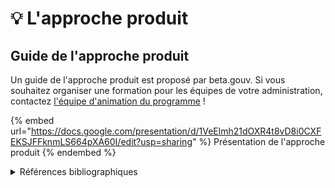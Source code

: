 # 💡 L'approche produit

## Guide de l'approche produit

Un guide de l'approche produit est proposé par beta.gouv. Si vous souhaitez organiser une formation pour les équipes de votre administration, contactez [l'équipe d'animation du programme](../../decouvrir-beta.gouv.fr/incubateur-de-la-dinum/lequipe-danimation-beta.gouv.fr.md) !

{% embed url="https://docs.google.com/presentation/d/1VeElmh21dOXR4t8vD8i0CXFEKSJFFknmLS664pXA60I/edit?usp=sharing" %}
Présentation de l'approche produit
{% endembed %}

<details>

<summary>Références bibliographiques</summary>

Samuel AZOULAY, 2014. Mémoire de Master 2 recherche, Panthéon Assas, Paris II.

#### Analyse des Startups d'État sous l'angle de la valeur publique _(en anglais)_

[**When the French State works in startup mode — A public value approach to the French digital services incubator**](https://raw.github.com/wiki/sgmap/beta.gouv.fr/files/StateStartups-Foucaud.pdf).

Digital Government, Public Innovation, Post New Public Management.

Alexandra FOUCAUD, 2017. London School of Economics.

### Modernisation de l'action publique par le numérique

[**The Development of eServices in an Enlarged EU: eGovernment and eHealth in Estonia**](http://ipts.jrc.ec.europa.eu/publications/pub.cfm?id=1559).

Science politique, innovation.

Tarmo KALVET, Ain AAVIKSOO. European Commission.

#### Bibliographie

Quelques éléments de compréhension, ainsi que des références éparpillées :

* [https://speakerdeck.com/mattisg/action-publique-et-numerique](https://speakerdeck.com/mattisg/action-publique-et-numerique)
* [https://speakerdeck.com/mattisg/openness-and-platform-state-through-state-startups](https://speakerdeck.com/mattisg/openness-and-platform-state-through-state-startups)

### Agilité et numérique

* Boehm, Barry et Turner, Richard. 2003. [People factors in software management: lessons from comparing agile and plan-driven methods](http://sunset.usc.edu/csse/TECHRPTS/2003/usccse2003-517/usccse2003-517.pdf). The Journal of Defense Software Engineering, vol. 16, n° 12, pp. 4-8.
* Charette, Robert N. 2005. [Why Software Fails](http://www.spectrum.ieee.org/print/1685). IEEE Spectrum.
* Cockburn, Alistair. 2004. Crystal Clear: a human-powered methodology for small teams. Pearson Education.
* Jørgensen, Magne. 2016. [A Survey on the Characteristics of Projects with Success in Delivering Client Benefits](https://www.simula.no/publications/survey-characteristics-projects-success-delivering-client-benefits). Information and Software Technology, vol. 78, pp. 83-94.
* Schneider, Matti. 2012. [Partage de représentations et ritualisation au sein d’une équipe de développement logiciel agile](https://mattischneider.fr/anthropologie/agile/thesis/). Master 2 d’Anthropologie Cognitive et Sociale, mention Nature et Forme de la Coopération.

### Références étrangères

🍁 [Guide de la conception de services numériques de l'Ontario](https://www.ontario.ca/fr/page/guide-de-la-conception-de-service)

</details>
